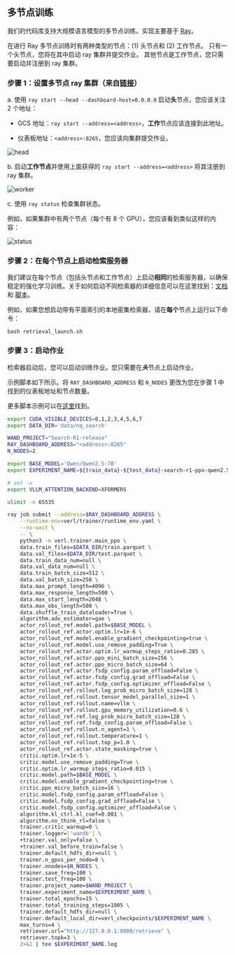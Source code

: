 ## 多节点训练

我们的代码库支持大规模语言模型的多节点训练。实现主要基于 [Ray](https://github.com/ray-project/ray)。

在进行 Ray 多节点训练时有两种类型的节点：(1) 头节点和 (2) 工作节点。
只有一个头节点，您将在其中启动 ray 集群并提交作业。
其他节点是工作节点，您只需要启动并注册到 ray 集群。

### 步骤 1：设置多节点 ray 集群（来自[链接](https://verl.readthedocs.io/en/latest/start/multinode.html#set-up-multinode-ray-cluster)）

a. 使用 ```ray start --head --dashboard-host=0.0.0.0``` 启动**头**节点，您应该关注 2 个地址：

- GCS 地址：```ray start --address=<address>```，**工作**节点应该连接到此地址。

- 仪表板地址：```<address>:8265```，您应该向集群提交作业。

![head](../public/head.png)

b. 启动**工作节点**并使用上面获得的 ```ray start --address=<address>``` 将其注册到 ray 集群。

![worker](../public/worker.png)

c. 使用 ```ray status``` 检查集群状态。

例如，如果集群中有两个节点（每个有 8 个 GPU），您应该看到类似这样的内容：

![status](../public/status.png)


### 步骤 2：在每个节点上启动检索服务器

我们建议在每个节点（包括头节点和工作节点）上启动**相同**的检索服务器，以确保稳定的强化学习训练。关于如何启动不同检索器的详细信息可以在这里找到：[文档](https://github.com/PeterGriffinJin/Search-R1/blob/main/docs/retriever.md) 和 [脚本](https://github.com/PeterGriffinJin/Search-R1/tree/main/example/retriever)。

例如，如果您想启动带有平面索引的本地密集检索器，请在**每个**节点上运行以下命令：

```
bash retrieval_launch.sh
```


### 步骤 3：启动作业

检索器启动后，您可以启动训练作业。您只需要在***头***节点上启动作业。

示例脚本如下所示。将 ```RAY_DASHBOARD_ADDRESS``` 和 ```N_NODES``` 更改为您在步骤 1 中找到的仪表板地址和节点数量。

更多脚本示例可以在[这里](https://github.com/PeterGriffinJin/Search-R1/tree/main/example/multinode)找到。


```bash
export CUDA_VISIBLE_DEVICES=0,1,2,3,4,5,6,7
export DATA_DIR='data/nq_search'

WAND_PROJECT="Search-R1-release"
RAY_DASHBOARD_ADDRESS="<address>:8265"
N_NODES=2

export BASE_MODEL='Qwen/Qwen2.5-7B'
export EXPERIMENT_NAME=${train_data}-${test_data}-search-r1-ppo-qwen2.5-7b-em-multinode-$N_NODES

# set -x
export VLLM_ATTENTION_BACKEND=XFORMERS

ulimit -n 65535

ray job submit --address=$RAY_DASHBOARD_ADDRESS \
    --runtime-env=verl/trainer/runtime_env.yaml \
    --no-wait \
    -- \
    python3 -m verl.trainer.main_ppo \
    data.train_files=$DATA_DIR/train.parquet \
    data.val_files=$DATA_DIR/test.parquet \
    data.train_data_num=null \
    data.val_data_num=null \
    data.train_batch_size=512 \
    data.val_batch_size=256 \
    data.max_prompt_length=4096 \
    data.max_response_length=500 \
    data.max_start_length=2048 \
    data.max_obs_length=500 \
    data.shuffle_train_dataloader=True \
    algorithm.adv_estimator=gae \
    actor_rollout_ref.model.path=$BASE_MODEL \
    actor_rollout_ref.actor.optim.lr=1e-6 \
    actor_rollout_ref.model.enable_gradient_checkpointing=true \
    actor_rollout_ref.model.use_remove_padding=True \
    actor_rollout_ref.actor.optim.lr_warmup_steps_ratio=0.285 \
    actor_rollout_ref.actor.ppo_mini_batch_size=256 \
    actor_rollout_ref.actor.ppo_micro_batch_size=64 \
    actor_rollout_ref.actor.fsdp_config.param_offload=False \
    actor_rollout_ref.actor.fsdp_config.grad_offload=False \
    actor_rollout_ref.actor.fsdp_config.optimizer_offload=False \
    actor_rollout_ref.rollout.log_prob_micro_batch_size=128 \
    actor_rollout_ref.rollout.tensor_model_parallel_size=1 \
    actor_rollout_ref.rollout.name=vllm \
    actor_rollout_ref.rollout.gpu_memory_utilization=0.6 \
    actor_rollout_ref.ref.log_prob_micro_batch_size=128 \
    actor_rollout_ref.ref.fsdp_config.param_offload=False \
    actor_rollout_ref.rollout.n_agent=1 \
    actor_rollout_ref.rollout.temperature=1 \
    actor_rollout_ref.rollout.top_p=1.0 \
    actor_rollout_ref.actor.state_masking=true \
    critic.optim.lr=1e-5 \
    critic.model.use_remove_padding=True \
    critic.optim.lr_warmup_steps_ratio=0.015 \
    critic.model.path=$BASE_MODEL \
    critic.model.enable_gradient_checkpointing=true \
    critic.ppo_micro_batch_size=16 \
    critic.model.fsdp_config.param_offload=False \
    critic.model.fsdp_config.grad_offload=False \
    critic.model.fsdp_config.optimizer_offload=False \
    algorithm.kl_ctrl.kl_coef=0.001 \
    algorithm.no_think_rl=false \
    trainer.critic_warmup=0 \
    trainer.logger=['wandb'] \
    +trainer.val_only=false \
    +trainer.val_before_train=false \
    trainer.default_hdfs_dir=null \
    trainer.n_gpus_per_node=8 \
    trainer.nnodes=$N_NODES \
    trainer.save_freq=100 \
    trainer.test_freq=100 \
    trainer.project_name=$WAND_PROJECT \
    trainer.experiment_name=$EXPERIMENT_NAME \
    trainer.total_epochs=15 \
    trainer.total_training_steps=1005 \
    trainer.default_hdfs_dir=null \
    trainer.default_local_dir=verl_checkpoints/$EXPERIMENT_NAME \
    max_turns=4 \
    retriever.url="http://127.0.0.1:8000/retrieve" \
    retriever.topk=3 \
    2>&1 | tee $EXPERIMENT_NAME.log
```